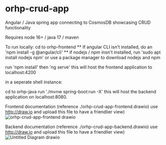 # orhp-crud-app
Angular / Java spring app connecting to CosmosDB showcasing CRUD functionality

Requires node 16+ / java 17 / maven

To run locally: 
cd to orhp-frontend
** If angular CLI isn't installed, do an 'npm install -g @angular/cli'
** if nodejs / npm insn't installed, run 'sudo apt install nodejs npm' or use a package manager to download nodejs and npm

run 'npm install' then 'ng serve' this will host the frontend application to localhost:4200


in a seperate shell instance:

cd to orhp-java
run './mvnw spring-boot:run -X' this will host the backend application on localhost:8080. 

Frontend documentation (reference ./orhp-crud-app-frontend.drawio) use http://draw.io and upload this file to have a friendlier view)
![orhp-crud-app-frontend drawio](https://github.com/noahrb/orhp-crud-app/assets/21248259/b046cb08-78ff-4520-9179-6cad4dfb188e)

Backend documentation (reference ./orhp-crud-app-backend.drawio) use http://draw.io and upload this file to have a friendlier view)
![Untitled Diagram drawio](https://github.com/noahrb/orhp-crud-app/assets/21248259/b38ef6db-7ec4-4cbe-91ff-27de8fa8c9fa)
